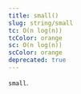 ```yaml
---
title: small()
slug: string/small
tc: O(n log(n))
tcColor: orange
sc: O(n log(n))
scColor: orange
deprecated: true
---
```

`small`.